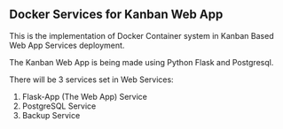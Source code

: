 ## Docker Services for Kanban Web App

This is the implementation of Docker Container system in Kanban Based Web App Services deployment.

The Kanban Web App is being made using Python Flask and Postgresql.

There will be 3 services set in Web Services:
1. Flask-App (The Web App) Service
2. PostgreSQL Service
3. Backup Service
